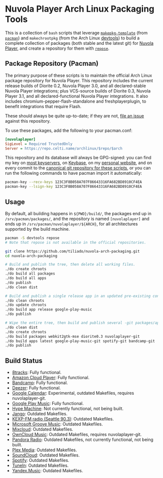 # Nuvola Player Arch Linux Packaging Tools
This is a collection of `bash` scripts that leverage [`makepkg-template`](https://www.archlinux.org/pacman/makepkg-template.1.html) (from [`pacman`](https://www.archlinux.org/pacman/)) and `makechrootpkg` (from the Arch Linux [devtools](https://git.archlinux.org/devtools.git)) to build a complete collection of packages (both stable and the latest git) for [Nuvola Player](https://tiliado.eu/nuvolaplayer/), and create a repository for them with [`repose`](https://github.com/vodik/repose).

## Package Repository (Pacman)
The primary purpose of these scripts is to maintain the official Arch Linux package repository for Nuvola Player. This repository includes the current release builds of Diorite 0.2, Nuvola Player 3.0, and all declared-stable Nuvola Player integrations; plus VCS-source builds of Diorite 0.3, Nuvola Player 3.1, and all declared-functional Nuvola Player integrations. It also includes chromium-pepper-flash-standalone and freshplayerplugin, to benefit integrations that require Flash.

These should always be quite up-to-date; if they are not, [file an issue](https://github.com/tiliado/nuvola-arch-packaging/issues/new) against this repository.

To use these packages, add the following to your pacman.conf:

```ini
[nuvolaplayer]
SigLevel = Required TrustedOnly
Server = https://repo.celti.name/archlinux/$repo/$arch
```

This repository and its database will always be GPG-signed: you can find my key on [most keyservers](https://sks-keyservers.net/pks/lookup?op=vindex&search=0x123C3F8B058A707F86643316FA682BD8910CF4EA), on [Keybase](https://keybase.io/Celti), on my [personal website](https://celti.name/), and on every commit to the [canonical git repository for these scripts](https://github.com/tiliado/nuvola-arch-packaging/), or you can run the following commands to have pacman import it automatically:

```sh
pacman-key --recv-keys 123C3F8B058A707F86643316FA682BD8910CF4EA
pacman-key --lsign-key 123C3F8B058A707F86643316FA682BD8910CF4EA
```

## Usage
By default, all building happens in `${PWD}/build/`, the packages end up in `/srv/pacman/packages/`, and the repository is named `[nuvolaplayer]` and ends up in `/srv/pacman/nuvolaplayer/${ARCH}`, for all architectures supported by the build machine.

```sh
pacman -S devtools repose
# Note that repose is not available in the official repositories.

git clone https://github.com/tiliado/nuvola-arch-packaging.git
cd nuvola-arch-packaging

# Build and publish the tree, then delete all working files.
./do create chroots
./do build all packages
./do build all apps
./do publish
./do clean dist

# Build and publish a single release app in an updated pre-existing container.
./do clean chroots
./do update chroots
./do build app release google-play-music
./do publish

# Wipe the entire tree, then build and publish several -git packages/apps.
./do clean dist
./do create chroots
./do build packages webkit2gtk-mse diorite0.3 nuvolaplayer-git
./do build apps latest google-play-music-git spotify-git bandcamp-git
./do publish
```

## Build Status
 - [8tracks](https://github.com/tiliado/nuvola-app-8tracks): Fully functional.
 - [Amazon Cloud Player](https://github.com/tiliado/nuvola-app-amazon-cloud-player): Fully functional.
 - [Bandcamp](https://github.com/tiliado/nuvola-app-bandcamp): Fully functional.
 - [Deezer](https://github.com/tiliado/nuvola-app-deezer): Fully functional.
 - [Google Calendar](https://github.com/tiliado/nuvola-app-google-calendar): Experimental, outdated Makefiles, requires nuvolaplayer-git.
 - [Google Play Music](https://github.com/tiliado/nuvola-app-google-play-music): Fully functional.
 - [Hype Machine](https://github.com/tiliado/nuvola-app-hype-machine): Not currently functional, not being built.
 - [Jango](https://github.com/tiliado/nuvola-app-jango): Outdated Makefiles.
 - [KEXP-FM radio (Seattle 90.3)](https://github.com/tiliado/nuvola-app-kexp): Outdated Makefiles.
 - [Microsoft Groove Music](https://github.com/tiliado/nuvola-app-groove): Outdated Makefiles.
 - [Mixcloud](https://github.com/tiliado/nuvola-app-mixcloud): Outdated Makefiles.
 - [OwnCloud Music](https://github.com/tiliado/nuvola-app-owncloud-music): Outdated Makefiles, requires nuvolaplayer-git.
 - [Pandora Radio](https://github.com/tiliado/nuvola-app-pandora): Outdated Makefiles, not currently functional, not being built.
 - [Plex Media](https://github.com/tiliado/nuvola-app-plex): Outdated Makefiles.
 - [SoundCloud](https://github.com/tiliado/nuvola-app-soundcloud): Outdated Makefiles.
 - [Spotify](https://github.com/tiliado/nuvola-app-spotify): Outdated Makefiles.
 - [TuneIn](https://github.com/tiliado/nuvola-app-tunein): Outdated Makefiles.
 - [Yandex.Music](https://github.com/tiliado/nuvola-app-yandex-music): Outdated Makefiles.
